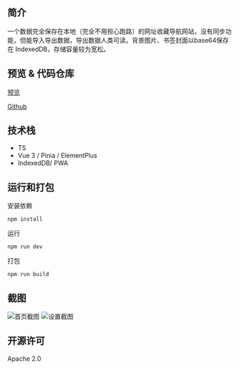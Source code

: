 ## 简介
一个数据完全保存在本地（完全不用担心跑路）的网址收藏导航网站，没有同步功能，但能导入导出数据，导出数据人类可读。背景图片、书签封面以base64保存在 IndexedDB，存储容量较为宽松。

## 预览 & 代码仓库
[预览](https://tools.coderdusk.com/navigation/)

[Github](https://github.com/CoderDusk/local-navigation)

## 技术栈

 - TS 
 - Vue 3 / Pinia / ElementPlus
 - IndexedDB/ PWA

## 运行和打包

安装依赖

`npm install`

运行

`npm run dev`

打包

`npm run build`

## 截图
![首页截图](http://files.coderdusk.com/files/3710e249-a967-4ecd-b2e7-01c350b86a22.png)
![设置截图](http://files.coderdusk.com/files/4e49a368-a2cd-4cba-bd04-c393b5664555.png)
 
## 开源许可
Apache 2.0
